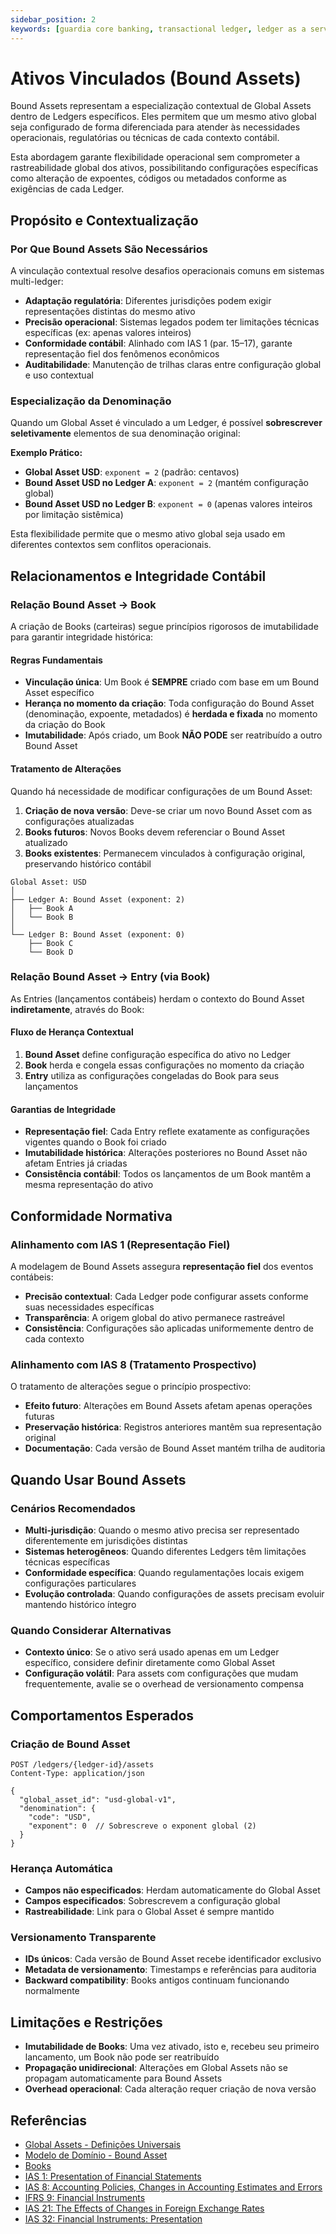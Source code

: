 ```yaml
---
sidebar_position: 2
keywords: [guardia core banking, transactional ledger, ledger as a service, bound assets, asset binding, contextualização de ativos, ias-1, ias-8]
---
```


# Ativos Vinculados (Bound Assets)

Bound Assets representam a especialização contextual de Global Assets dentro de Ledgers específicos. Eles permitem que um mesmo ativo global seja configurado de forma diferenciada para atender às necessidades operacionais, regulatórias ou técnicas de cada contexto contábil.

Esta abordagem garante flexibilidade operacional sem comprometer a rastreabilidade global dos ativos, possibilitando configurações específicas como alteração de expoentes, códigos ou metadados conforme as exigências de cada Ledger.

## Propósito e Contextualização

### Por Que Bound Assets São Necessários

A vinculação contextual resolve desafios operacionais comuns em sistemas multi-ledger:

- **Adaptação regulatória**: Diferentes jurisdições podem exigir representações distintas do mesmo ativo
- **Precisão operacional**: Sistemas legados podem ter limitações técnicas específicas (ex: apenas valores inteiros)
- **Conformidade contábil**: Alinhado com IAS 1 (par. 15–17), garante representação fiel dos fenômenos econômicos
- **Auditabilidade**: Manutenção de trilhas claras entre configuração global e uso contextual

### Especialização da Denominação

Quando um Global Asset é vinculado a um Ledger, é possível **sobrescrever seletivamente** elementos de sua denominação original:

**Exemplo Prático:**
- **Global Asset USD**: `exponent = 2` (padrão: centavos)
- **Bound Asset USD no Ledger A**: `exponent = 2` (mantém configuração global)
- **Bound Asset USD no Ledger B**: `exponent = 0` (apenas valores inteiros por limitação sistêmica)

Esta flexibilidade permite que o mesmo ativo global seja usado em diferentes contextos sem conflitos operacionais.

## Relacionamentos e Integridade Contábil

### Relação Bound Asset → Book

A criação de Books (carteiras) segue princípios rigorosos de imutabilidade para garantir integridade histórica:

#### Regras Fundamentais

- **Vinculação única**: Um Book é **SEMPRE** criado com base em um Bound Asset específico
- **Herança no momento da criação**: Toda configuração do Bound Asset (denominação, expoente, metadados) é **herdada e fixada** no momento da criação do Book
- **Imutabilidade**: Após criado, um Book **NÃO PODE** ser reatribuído a outro Bound Asset

#### Tratamento de Alterações

Quando há necessidade de modificar configurações de um Bound Asset:

1. **Criação de nova versão**: Deve-se criar um novo Bound Asset com as configurações atualizadas
2. **Books futuros**: Novos Books devem referenciar o Bound Asset atualizado
3. **Books existentes**: Permanecem vinculados à configuração original, preservando histórico contábil

```
Global Asset: USD
│
├── Ledger A: Bound Asset (exponent: 2)
│   ├── Book A
│   └── Book B
│
└── Ledger B: Bound Asset (exponent: 0) 
    ├── Book C
    └── Book D
```

### Relação Bound Asset → Entry (via Book)

As Entries (lançamentos contábeis) herdam o contexto do Bound Asset **indiretamente**, através do Book:

#### Fluxo de Herança Contextual

1. **Bound Asset** define configuração específica do ativo no Ledger
2. **Book** herda e congela essas configurações no momento da criação
3. **Entry** utiliza as configurações congeladas do Book para seus lançamentos

#### Garantias de Integridade

- **Representação fiel**: Cada Entry reflete exatamente as configurações vigentes quando o Book foi criado
- **Imutabilidade histórica**: Alterações posteriores no Bound Asset não afetam Entries já criadas
- **Consistência contábil**: Todos os lançamentos de um Book mantêm a mesma representação do ativo

## Conformidade Normativa

### Alinhamento com IAS 1 (Representação Fiel)

A modelagem de Bound Assets assegura **representação fiel** dos eventos contábeis:

- **Precisão contextual**: Cada Ledger pode configurar assets conforme suas necessidades específicas
- **Transparência**: A origem global do ativo permanece rastreável
- **Consistência**: Configurações são aplicadas uniformemente dentro de cada contexto

### Alinhamento com IAS 8 (Tratamento Prospectivo)

O tratamento de alterações segue o princípio prospectivo:

- **Efeito futuro**: Alterações em Bound Assets afetam apenas operações futuras
- **Preservação histórica**: Registros anteriores mantêm sua representação original
- **Documentação**: Cada versão de Bound Asset mantém trilha de auditoria

## Quando Usar Bound Assets

### Cenários Recomendados

- **Multi-jurisdição**: Quando o mesmo ativo precisa ser representado diferentemente em jurisdições distintas
- **Sistemas heterogêneos**: Quando diferentes Ledgers têm limitações técnicas específicas
- **Conformidade específica**: Quando regulamentações locais exigem configurações particulares
- **Evolução controlada**: Quando configurações de assets precisam evoluir mantendo histórico íntegro

### Quando Considerar Alternativas

- **Contexto único**: Se o ativo será usado apenas em um Ledger específico, considere definir diretamente como Global Asset
- **Configuração volátil**: Para assets com configurações que mudam frequentemente, avalie se o overhead de versionamento compensa

## Comportamentos Esperados

### Criação de Bound Asset

```http
POST /ledgers/{ledger-id}/assets
Content-Type: application/json

{
  "global_asset_id": "usd-global-v1",
  "denomination": {
    "code": "USD",
    "exponent": 0  // Sobrescreve o exponent global (2)
  }
}
```

### Herança Automática

- **Campos não especificados**: Herdam automaticamente do Global Asset
- **Campos especificados**: Sobrescrevem a configuração global
- **Rastreabilidade**: Link para o Global Asset é sempre mantido

### Versionamento Transparente

- **IDs únicos**: Cada versão de Bound Asset recebe identificador exclusivo
- **Metadata de versionamento**: Timestamps e referências para auditoria
- **Backward compatibility**: Books antigos continuam funcionando normalmente

## Limitações e Restrições

- **Imutabilidade de Books**: Uma vez ativado, isto e, recebeu seu primeiro lancamento, um Book não pode ser reatribuído
- **Propagação unidirecional**: Alterações em Global Assets não se propagam automaticamente para Bound Assets
- **Overhead operacional**: Cada alteração requer criação de nova versão

## Referências

- [Global Assets - Definições Universais](./global-assets.md)
- [Modelo de Domínio - Bound Asset](../models/index.md#boundasset)
- [Books](../books/index.md)
- [IAS 1: Presentation of Financial Statements](https://www.ifrs.org/content/dam/ifrs/publications/pdf-standards/english/2022/issued/part-a/ias-1-presentation-of-financial-statements.pdf?bypass=on)
- [IAS 8: Accounting Policies, Changes in Accounting Estimates and Errors](https://www.ifrs.org/content/dam/ifrs/publications/pdf-standards/english/2022/issued/part-a/ias-8-accounting-policies-changes-in-accounting-estimates-and-errors.pdf?bypass=on)
- [IFRS 9: Financial Instruments](https://www.ifrs.org/content/dam/ifrs/publications/pdf-standards/english/2022/issued/part-a/ifrs-9-financial-instruments.pdf?bypass=on)
- [IAS 21: The Effects of Changes in Foreign Exchange Rates](https://www.ifrs.org/content/dam/ifrs/publications/pdf-standards/english/2022/issued/part-a/ias-21-the-effects-of-changes-in-foreign-exchange-rates.pdf?bypass=on)
- [IAS 32: Financial Instruments: Presentation](https://www.ifrs.org/content/dam/ifrs/publications/pdf-standards/english/2022/issued/part-a/ias-32-financial-instruments-presentation.pdf?bypass=on)
